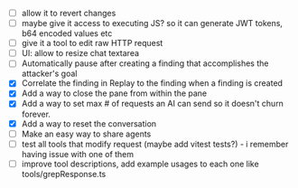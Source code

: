 - [ ] allow it to revert changes
- [ ] maybe give it access to executing JS? so it can generate JWT tokens, b64 encoded values etc
- [ ] give it a tool to edit raw HTTP request
- [ ] UI: allow to resize chat textarea
- [ ] Automatically pause after creating a finding that accomplishes the attacker's goal
- [x] Correlate the finding in Replay to the finding when a finding is created
- [x] Add a way to close the pane from within the pane
- [x] Add a way to set max # of requests an AI can send so it doesn't churn forever.
- [x] Add a way to reset the conversation
- [ ] Make an easy way to share agents
- [ ] test all tools that modify request (maybe add vitest tests?) - i remember having issue with one of them
- [ ] improve tool descriptions, add example usages to each one like tools/grepResponse.ts

